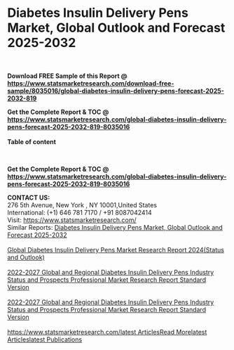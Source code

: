 <h1>Diabetes Insulin Delivery Pens Market, Global Outlook and Forecast 2025-2032</h1><br/><p><strong>Download FREE Sample of this Report @ <a href="https://www.statsmarketresearch.com/download-free-sample/8035016/global-diabetes-insulin-delivery-pens-forecast-2025-2032-819">https://www.statsmarketresearch.com/download-free-sample/8035016/global-diabetes-insulin-delivery-pens-forecast-2025-2032-819</a></strong></p><div><b>Get the Complete Report & TOC @ <a href="https://www.statsmarketresearch.com/global-diabetes-insulin-delivery-pens-forecast-2025-2032-819-8035016">https://www.statsmarketresearch.com/global-diabetes-insulin-delivery-pens-forecast-2025-2032-819-8035016</a></b></div><br><b>Table of content</b><p><br><div><b>Get the Complete Report & TOC @ <a href="https://www.statsmarketresearch.com/global-diabetes-insulin-delivery-pens-forecast-2025-2032-819-8035016">https://www.statsmarketresearch.com/global-diabetes-insulin-delivery-pens-forecast-2025-2032-819-8035016</a></b></div></p> <b>CONTACT US:</b><br>276 5th Avenue, New York , NY 10001,United States<br>International: (+1) 646 781 7170 / +91 8087042414<br>Visit: <a href="https://www.statsmarketresearch.com/">https://www.statsmarketresearch.com/</a><br>Similar Reports: <a href="https://www.statsmarketresearch.com/global-diabetes-insulin-delivery-pens-forecast-2025-2032-819-8035016">Diabetes Insulin Delivery Pens Market, Global Outlook and Forecast 2025-2032</a><br/><br/><a href="https://www.statsmarketresearch.com/global-diabetes-insulin-delivery-pens-forecast-2025-2032-819-8035016">Global Diabetes Insulin Delivery Pens Market Research Report 2024(Status and Outlook)</a><br/><br/><a href="https://www.statsmarketresearch.com/global-diabetes-insulin-delivery-pens-forecast-2025-2032-819-8035016">2022-2027 Global and Regional Diabetes Insulin Delivery Pens Industry Status and Prospects Professional Market Research Report Standard Version</a><br/><br/><a href="https://www.statsmarketresearch.com/global-diabetes-insulin-delivery-pens-forecast-2025-2032-819-8035016">2022-2027 Global and Regional Diabetes Insulin Delivery Pens Industry Status and Prospects Professional Market Research Report Standard Version</a><br/><br/><a href="https://gyeongbokgung.com">https://www.statsmarketresearch.com/</a><a href="https://hallyeomaritime.com">latest Articles</a><a href="https://jingwansa.com">Read More</a><a href=https://nguoiviet.jp/">latest Articles</a><a href="https://www.intelmarketresearch.com/">latest Publications</a>